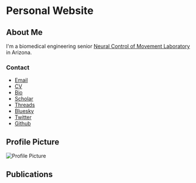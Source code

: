 # Personal Website

## About Me

I'm a biomedical engineering senior [Neural Control of Movement Laboratory](https://scholar.google.com/citations?user=DV8YG04AAAAJ&hl=en) in Arizona.

<!-- Add your bio or description here -->

### Contact

- [Email](mailto:your.email@example.com)
- [CV](data/YourCV.pdf)
- [Bio](data/YourBio.txt)
- [Scholar](https://scholar.google.com/)
- [Threads](https://www.threads.net/)
- [Bluesky](https://bsky.app/)
- [Twitter](https://twitter.com/your_twitter_handle)
- [Github](https://github.com/your_username)

## Profile Picture

![Profile Picture](images/your_profile_picture.jpg)

## Publications
<!-- Add more sections for your research, projects, etc. -->
